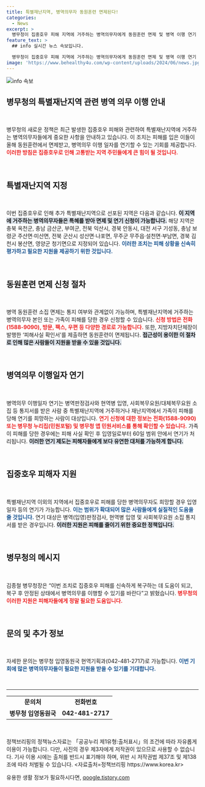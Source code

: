 ```yaml
---
title: 특별재난지역, 병역의무자 동원훈련 면제된다!
categories:
  - News
excerpt: >
  병무청이 집중호우 피해 지역에 거주하는 병역의무자에게 동원훈련 면제 및 병역 이행 연기 혜택을 발표했습니다. 피해자들은 쉽고 빠르게 신청 가능하며, 김종철 청장은 빠른 복구와 병역 이행의 안정성을 강조했습니다.
feature_text: >
  ## info 실시간 뉴스 속보입니다.

  병무청이 집중호우 피해 지역에 거주하는 병역의무자에게 동원훈련 면제 및 병역 이행 연기 혜택을 발표했습니다. 피해자들은 쉽고 빠르게 신청 가능하며, 김종철 청장은 빠른 복구와 병역 이행의 안정성을 강조했습니다.
image: 'https://www.behealthy4u.com/wp-content/uploads/2024/06/news.jpg'
---
```


<p><img src="https://www.behealthy4u.com/wp-content/uploads/2024/06/news.jpg" alt="info 속보" /></p>

<h2 data-ke-size="size26">병무청의 특별재난지역 관련 병역 의무 이행 안내</h2>

<p data-ke-size="size16">&nbsp;</p>

<p>병무청의 새로운 정책은 최근 발생한 집중호우 피해와 관련하여 특별재난지역에 거주하는 병역의무자들에게 중요한 사항을 안내하고 있습니다. 이 조치는 피해를 입은 이들이 올해 동원훈련에서 면제받고, 병역의무 이행 일자를 연기할 수 있는 기회를 제공합니다. <b><span style="color: #ee2323;">이러한 방침은 집중호우로 인해 고통받는 지역 주민들에게 큰 힘이 될 것입니다.</span></b></p>

<p data-ke-size="size16">&nbsp;</p>

<h2 data-ke-size="size26">특별재난지역 지정</h2>

<p data-ke-size="size16">&nbsp;</p>

<p>이번 집중호우로 인해 추가 특별재난지역으로 선포된 지역은 다음과 같습니다. <b><span style="background-color: #21538527;">이 지역에 거주하는 병역의무자들은 특혜를 받아 면제 및 연기 신청이 가능합니다.</span></b> 해당 지역은 충북 옥천군, 충남 금산군, 부여군, 전북 익산시, 경북 안동시, 대전 서구 기성동, 충남 보령군 주산면·미산면, 전북 군산시 성산면·나포면, 무주군 무주읍·설천면·부남면, 경북 김천시 봉산면, 영양군 청기면으로 지정되어 있습니다. <b><span style="color: #1a5490;">이러한 조치는 피해 상황을 신속히 평가하고 필요한 지원을 제공하기 위한 것입니다.</span></b></p>

<p data-ke-size="size16">&nbsp;</p>

<h2 data-ke-size="size26">동원훈련 면제 신청 절차</h2>

<p data-ke-size="size16">&nbsp;</p>

<p>병역 동원훈련 소집 면제는 통지 여부와 관계없이 가능하며, 특별재난지역에 거주하는 병역의무자 본인 또는 가족이 피해를 당한 경우 신청할 수 있습니다. <b><span style="color: #ee2323;">신청 방법은 전화(1588-9090), 방문, 팩스, 우편 등 다양한 경로로 가능합니다.</span></b> 또한, 지방자치단체장이 발행한 ‘피해사실 확인서’를 제출하면 동원훈련이 면제됩니다. <b><span style="background-color: #21538527;">접근성이 용이한 이 절차로 인해 많은 사람들이 지원을 받을 수 있을 것입니다.</span></b></p>

<p data-ke-size="size16">&nbsp;</p>

<h2 data-ke-size="size26">병역의무 이행일자 연기</h2>

<p data-ke-size="size16">&nbsp;</p>

<p>병역의무 이행일자 연기는 병역판정검사와 현역병 입영, 사회복무요원/대체복무요원 소집 등 통지서를 받은 사람 중 특별재난지역에 거주하거나 재난지역에서 가족이 피해를 당해 연기를 희망하는 사람이 대상입니다. <b><span style="color: #ee2323;">연기 신청에 대한 정보는 전화(1588-9090) 또는 병무청 누리집(민원포털) 및 병무청 앱 민원서비스를 통해 확인할 수 있습니다.</span></b> 가족이 피해를 당한 경우에는 피해 사실 확인 후 입영일로부터 60일 범위 안에서 연기가 처리됩니다. <b><span style="background-color: #21538527;">이러한 연기 제도는 피해자들에게 보다 유연한 대처를 가능하게 합니다.</span></b></p>

<p data-ke-size="size16">&nbsp;</p>

<h2 data-ke-size="size26">집중호우 피해자 지원</h2>

<p data-ke-size="size16">&nbsp;</p>

<p>특별재난지역 이외의 지역에서 집중호우로 피해를 당한 병역의무자도 희망할 경우 입영일자 등의 연기가 가능합니다. <b><span style="color: #1a5490;">이는 범위가 확대되어 많은 사람들에게 실질적인 도움을 줄 것입니다.</span></b> 연기 대상은 병역(입영)판정검사, 현역병 입영 및 사회복무요원 소집 통지서를 받은 경우입니다. <b><span style="background-color: #21538527;">이러한 지원은 피해를 줄이기 위한 중요한 정책입니다.</span></b></p>

<p data-ke-size="size16">&nbsp;</p>

<h2 data-ke-size="size26">병무청의 메시지</h2>

<p data-ke-size="size16">&nbsp;</p>

<p>김종철 병무청장은 “이번 조치로 집중호우 피해를 신속하게 복구하는 데 도움이 되고, 복구 후 안정된 상태에서 병역의무를 이행할 수 있기를 바란다”고 밝혔습니다. <b><span style="color: #ee2323;">병무청의 이러한 지원은 피해자들에게 정말 필요한 도움입니다.</span></b> </p>

<p data-ke-size="size16">&nbsp;</p>

<h2 data-ke-size="size26">문의 및 추가 정보</h2>

<p data-ke-size="size16">&nbsp;</p>

<p>자세한 문의는 병무청 입영동원국 현역기획과(042-481-2717)로 가능합니다. <b><span style="color: #1a5490;">이번 기회에 많은 병역의무자들이 필요한 지원을 받을 수 있기를 기대합니다.</span></b></p>

<p data-ke-size="size16">&nbsp;</p>

<hr>

<table style="width: 100%;">
    <tr>
        <td style="text-align: center; height: 17px;"><b>문의처</b></td>
        <td style="text-align: center; height: 17px;"><b>전화번호</b></td>
    </tr>
    <tr>
        <td style="text-align: center; height: 17px;"><b>병무청 입영동원국</b></td>
        <td style="text-align: center; height: 17px;"><b>042-481-2717</b></td>
    </tr>
</table>

<p data-ke-size="size16">&nbsp;</p>

<p>정책브리핑의 정책뉴스자료는 「공공누리 제1유형:출처표시」의 조건에 따라 자유롭게 이용이 가능합니다. 다만, 사진의 경우 제3자에게 저작권이 있으므로 사용할 수 없습니다. 기사 이용 시에는 출처를 반드시 표기해야 하며, 위반 시 저작권법 제37조 및 제138조에 따라 처벌될 수 있습니다. &lt;자료출처=정책브리핑 https://www.korea.kr></p>
유용한 생활 정보가 필요하시다면, <a href="https://qoogle.tistory.com" rel="dofollow">qoogle.tistory.com</a>


